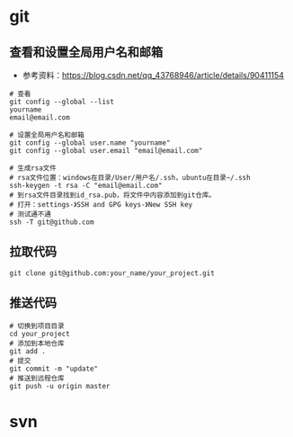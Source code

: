 # git

## 查看和设置全局用户名和邮箱
- 参考资料：https://blog.csdn.net/qq_43768946/article/details/90411154
```shell
# 查看
git config --global --list
yourname
email@email.com

# 设置全局用户名和邮箱
git config --global user.name "yourname"
git config --global user.email "email@email.com"

# 生成rsa文件
# rsa文件位置：windows在目录/User/用户名/.ssh，ubuntu在目录~/.ssh
ssh-keygen -t rsa -C "email@email.com"
# 到rsa文件目录找到id_rsa.pub，将文件中内容添加到git仓库。
# 打开：settings-》SSH and GPG keys-》New SSH key
# 测试通不通
ssh -T git@github.com
```
## 拉取代码
```shell
git clone git@github.com:your_name/your_project.git
```
## 推送代码
```shell
# 切换到项目目录
cd your_project
# 添加到本地仓库
git add .
# 提交
git commit -m "update"
# 推送到远程仓库
git push -u origin master
```


# svn